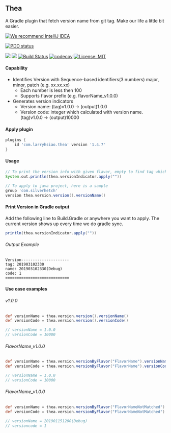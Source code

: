 Thea
-----
A Gradle plugin that fetch version name from git tag. Make our life a little bit easier.

[![We recommend IntelliJ IDEA](http://www.elegantobjects.org/intellij-idea.svg)](https://www.jetbrains.com/idea/)

[![PDD status](http://www.0pdd.com/svg?name=LarryHsiao/thea)](http://www.0pdd.com/p?name=LarryHsiao/thea)

[![](https://img.shields.io/github/tag/LarryHsiao/Thea.svg)](https://github.com/LarryHsiao/Thea/tags)
[![](https://larryhsiao.com:9082/app/rest/builds/buildType:Thea_Build/statusIcon.svg)](https://github.com/LarryHsiao/thea)
[![Build Status](https://travis-ci.org/LarryHsiao/Thea.svg?branch=master)](https://travis-ci.org/LarryHsiao/Thea)
[![codecov](https://codecov.io/gh/LarryHsiao/Thea/branch/master/graph/badge.svg)](https://codecov.io/gh/LarryHsiao/Thea)
[![License: MIT](https://img.shields.io/badge/License-MIT-green.svg)](https://opensource.org/licenses/MIT)

#### Capability
- Identifies Version with Sequence-based identifiers(3 numbers) major, minor, patch (e.g. xx.xx.xx)
  - Each number is less then 100
  - Supports flavor prefix (e.g. flavorName_v1.0.0) 
- Generates version indicators
  - Version name: (tag)v1.0.0 -> (output)1.0.0
  - Version code: integer which calculated with version name. (tag)v1.0.0 -> (output)10000

#### Apply plugin

```groovy
plugins {
    id 'com.larryhsiao.thea' version '1.4.7'
}
```

#### Usage
```groovy
// To print the version info with given flavor, empty to find tag which has no flavor prefix.
System.out.println(thea.versionIndicator.apply(""))

// To apply to java project, here is a sample
group 'com.silverhetch'
version thea.version.version().versionName()
```

#### Print Version in Gradle output

Add the following line to Build.Gradle or anywhere you want to apply.
The current version shows up every time we do gradle sync.

```groovy
println(thea.versionIndicator.apply(""))
```

###### Output Example

```
Version---------------------
tag: 201903102330
name: 201903102330(Debug)
code: 1
============================
```

#### Use case examples

###### v1.0.0
```groovy
def versionName = thea.version.version().versionName()
def versionCode = thea.version.version().versionCode()

// versionName = 1.0.0
// versionCode = 10000

```

###### FlavorName_v1.0.0

```groovy
def versionName = thea.version.versionByFlavor("FlavorName").versionName() // 1.0.0
def versionCode = thea.version.versionByFlavor("FlavorName").versionCode() // 10000

// versionName = 1.0.0
// versionCode = 10000

```

###### FlavorName_v1.0.0

```groovy
def versionName = thea.version.versionByFlavor("FlavorNameNotMatched").versionName() 
def versionCode = thea.version.versionByFlavor("FlavorNameNotMatched").versionCode() 

// versionName = 201901151200(Debug)
// versioncode = 1

```

